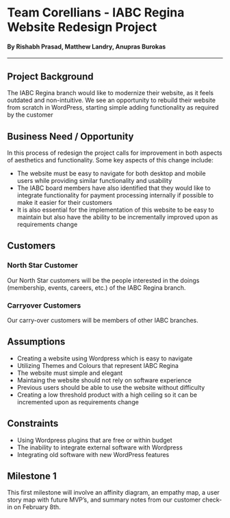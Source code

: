 # Team Corellians - IABC Regina Website Redesign Project
#### By Rishabh Prasad, Matthew Landry, Anupras Burokas

***

## Project Background
The IABC Regina branch would like to modernize their website, as it feels outdated and non-intuitive. We see an opportunity to rebuild their website from scratch in WordPress, starting simple adding functionality as required by the customer

## Business Need / Opportunity
In this process of redesign the project calls for improvement in both aspects of aesthetics and functionality. 
Some key aspects of this change include:
+ The website must be easy to navigate for both desktop and mobile users while providing similar functionality and usability
+ The IABC board members have also identified that they would like to integrate functionality for payment processing internally if possible to make it easier for their customers
+ It is also essential for the implementation of this website to be easy to maintain but also have the ability to be incrementally improved upon as requirements change

## Customers
### North Star Customer
Our North Star customers will be the people interested in the doings (membership, events, careers, etc.) of the IABC Regina branch. 
### Carryover Customers
Our carry-over customers will be members of other IABC branches.

## Assumptions
+ Creating a website using Wordpress which is easy to navigate
+ Utilizing Themes and Colours that represent IABC Regina
+ The website must simple and elegant
+ Maintaing the website should not rely on software experience
+ Previous users should be able to use the website without difficulty
+ Creating a low threshold product with a high ceiling so it can be incremented upon as requirements change

## Constraints
+ Using Wordpress plugins that are free or within budget
+ The inability to integrate external software with Wordpress
+ Integrating old software with new WordPress features

## Milestone 1
This first milestone will involve an affinity diagram, an empathy map, a user story map with future MVP’s, and summary notes from our customer check-in on February 8th.
